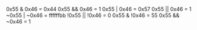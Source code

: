 0x55  & 0x46 = 0x44		0x55  && 0x46  = 1
0x55  | 0x46 = 0x57		0x55  || 0x46  = 1
~0x55 | ~0x46 = ffffffbb	!0x55 || !0x46 = 0
0x55  & !0x46 = 55		0x55  && ~0x46 = 1
